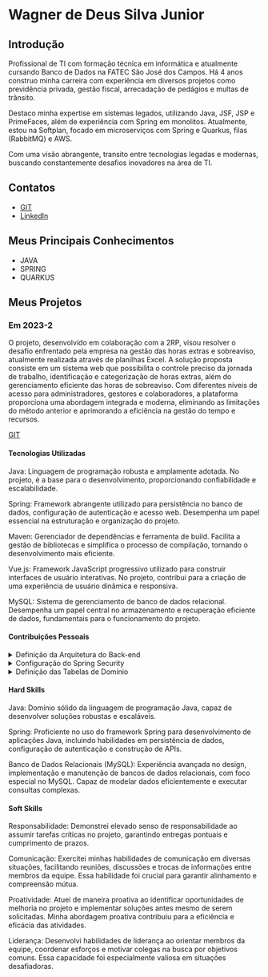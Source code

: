 
# Wagner de Deus Silva Junior

## Introdução

Profissional de TI com formação técnica em informática e atualmente cursando Banco de Dados na FATEC São José dos Campos. Há 4 anos construo minha carreira com experiência em diversos projetos como previdência privada, gestão fiscal, arrecadação de pedágios e multas de trânsito.

Destaco minha expertise em sistemas legados, utilizando Java, JSF, JSP e PrimeFaces, além de experiência com Spring em monolitos. Atualmente, estou na Softplan, focado em microserviços com Spring e Quarkus, filas (RabbitMQ) e AWS.

Com uma visão abrangente, transito entre tecnologias legadas e modernas, buscando constantemente desafios inovadores na área de TI.


## Contatos
* [GIT](https://github.com/wdeus)
* [LinkedIn](https://www.linkedin.com/in/wagnerdeusjr/)

## Meus Principais Conhecimentos
- JAVA
- SPRING
- QUARKUS


## Meus Projetos

### Em 2023-2
O projeto, desenvolvido em colaboração com a 2RP, visou resolver o desafio enfrentado pela empresa na gestão das horas extras e sobreaviso, atualmente realizada através de planilhas Excel. A solução proposta consiste em um sistema web que possibilita o controle preciso da jornada de trabalho, identificação e categorização de horas extras, além do gerenciamento eficiente das horas de sobreaviso. Com diferentes níveis de acesso para administradores, gestores e colaboradores, a plataforma proporciona uma abordagem integrada e moderna, eliminando as limitações do método anterior e aprimorando a eficiência na gestão do tempo e recursos.

[GIT](https://github.com/api-3sem-pixel-api/api)

#### Tecnologias Utilizadas

Java:
Linguagem de programação robusta e amplamente adotada. No projeto, é a base para o desenvolvimento, proporcionando confiabilidade e escalabilidade.

Spring:
Framework abrangente utilizado para persistência no banco de dados, configuração de autenticação e acesso web. Desempenha um papel essencial na estruturação e organização do projeto.

Maven:
Gerenciador de dependências e ferramenta de build. Facilita a gestão de bibliotecas e simplifica o processo de compilação, tornando o desenvolvimento mais eficiente.

Vue.js:
Framework JavaScript progressivo utilizado para construir interfaces de usuário interativas. No projeto, contribui para a criação de uma experiência de usuário dinâmica e responsiva.

MySQL:
Sistema de gerenciamento de banco de dados relacional. Desempenha um papel central no armazenamento e recuperação eficiente de dados, fundamentais para o funcionamento do projeto.

#### Contribuições Pessoais
<details>
<summary>Definição da Arquitetura do Back-end</summary>

No projeto acadêmico, minhas principais contribuições foram na definição da arquitetura do back-end. Fui responsável por projetar e implementar a estrutura de camadas, seguindo o padrão MVC (Model-View-Controller), com ênfase na camada de serviço. Desenvolvi os controladores para lidar com as requisições HTTP, os serviços para implementar a lógica de negócios e os repositórios para interagir com o banco de dados. Utilizei tecnologias como Spring Boot e Spring MVC para criar essa arquitetura robusta e escalável.

</details>

<details>
<summary>Configuração do Spring Security</summary>

Além da arquitetura, também contribuí com a configuração do Spring Security para garantir a autenticação e autorização dos usuários. Isso envolveu a definição de regras de acesso, configuração de login, gestão de sessões e proteção contra ameaças comuns, como CSRF (Cross-Site Request Forgery) e XSS (Cross-Site Scripting).

</details>

<details>
<summary>Definição das Tabelas de Domínio</summary>

Participei ativamente na definição das tabelas de domínio, trabalhando na modelagem e na criação das entidades do banco de dados. Utilizei ferramentas como Hibernate e JPA para mapeamento objeto-relacional e definição das relações entre as entidades. Essa contribuição foi essencial para garantir a consistência e integridade dos dados manipulados pelo sistema.

</details>


#### Hard Skills
Java:
Domínio sólido da linguagem de programação Java, capaz de desenvolver soluções robustas e escaláveis.

Spring:
Proficiente no uso do framework Spring para desenvolvimento de aplicações Java, incluindo habilidades em persistência de dados, configuração de autenticação e construção de APIs.

Banco de Dados Relacionais (MySQL):
Experiência avançada no design, implementação e manutenção de bancos de dados relacionais, com foco especial no MySQL. Capaz de modelar dados eficientemente e executar consultas complexas.

#### Soft Skills

Responsabilidade:
Demonstrei elevado senso de responsabilidade ao assumir tarefas críticas no projeto, garantindo entregas pontuais e cumprimento de prazos.

Comunicação:
Exercitei minhas habilidades de comunicação em diversas situações, facilitando reuniões, discussões e trocas de informações entre membros da equipe. Essa habilidade foi crucial para garantir alinhamento e compreensão mútua.

Proatividade:
Atuei de maneira proativa ao identificar oportunidades de melhoria no projeto e implementar soluções antes mesmo de serem solicitadas. Minha abordagem proativa contribuiu para a eficiência e eficácia das atividades.

Liderança:
Desenvolvi habilidades de liderança ao orientar membros da equipe, coordenar esforços e motivar colegas na busca por objetivos comuns. Essa capacidade foi especialmente valiosa em situações desafiadoras.







